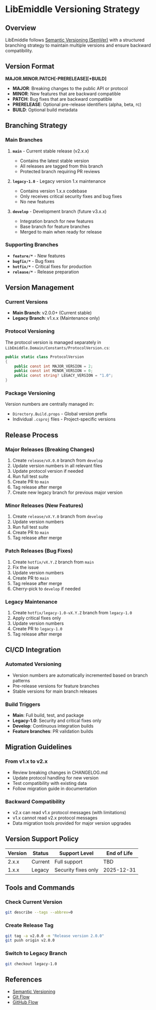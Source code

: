 # LibEmiddle Versioning Strategy

## Overview

LibEmiddle follows [Semantic Versioning (SemVer)](https://semver.org/) with a structured branching strategy to maintain multiple versions and ensure backward compatibility.

## Version Format

**MAJOR.MINOR.PATCH[-PRERELEASE][+BUILD]**

- **MAJOR**: Breaking changes to the public API or protocol
- **MINOR**: New features that are backward compatible
- **PATCH**: Bug fixes that are backward compatible
- **PRERELEASE**: Optional pre-release identifiers (alpha, beta, rc)
- **BUILD**: Optional build metadata

## Branching Strategy

### Main Branches

1. **`main`** - Current stable release (v2.x.x)
   - Contains the latest stable version
   - All releases are tagged from this branch
   - Protected branch requiring PR reviews

2. **`legacy-1.0`** - Legacy version 1.x maintenance
   - Contains version 1.x.x codebase
   - Only receives critical security fixes and bug fixes
   - No new features

3. **`develop`** - Development branch (future v3.x.x)
   - Integration branch for new features
   - Base branch for feature branches
   - Merged to main when ready for release

### Supporting Branches

- **`feature/*`** - New features
- **`bugfix/*`** - Bug fixes
- **`hotfix/*`** - Critical fixes for production
- **`release/*`** - Release preparation

## Version Management

### Current Versions

- **Main Branch**: v2.0.0+ (Current stable)
- **Legacy Branch**: v1.x.x (Maintenance only)

### Protocol Versioning

The protocol version is managed separately in `LibEmiddle.Domain/Constants/ProtocolVersion.cs`:

```csharp
public static class ProtocolVersion
{
    public const int MAJOR_VERSION = 2;
    public const int MINOR_VERSION = 0;
    public const string? LEGACY_VERSION = "1.0";
}
```

### Package Versioning

Version numbers are centrally managed in:
- `Directory.Build.props` - Global version prefix
- Individual `.csproj` files - Project-specific versions

## Release Process

### Major Releases (Breaking Changes)

1. Create `release/vX.0.0` branch from `develop`
2. Update version numbers in all relevant files
3. Update protocol version if needed
4. Run full test suite
5. Create PR to `main`
6. Tag release after merge
7. Create new legacy branch for previous major version

### Minor Releases (New Features)

1. Create `release/vX.Y.0` branch from `develop`
2. Update version numbers
3. Run full test suite
4. Create PR to `main`
5. Tag release after merge

### Patch Releases (Bug Fixes)

1. Create `hotfix/vX.Y.Z` branch from `main`
2. Fix the issue
3. Update version numbers
4. Create PR to `main`
5. Tag release after merge
6. Cherry-pick to `develop` if needed

### Legacy Maintenance

1. Create `hotfix/legacy-1.0-vX.Y.Z` branch from `legacy-1.0`
2. Apply critical fixes only
3. Update version numbers
4. Create PR to `legacy-1.0`
5. Tag release after merge

## CI/CD Integration

### Automated Versioning

- Version numbers are automatically incremented based on branch patterns
- Pre-release versions for feature branches
- Stable versions for main branch releases

### Build Triggers

- **Main**: Full build, test, and package
- **Legacy-1.0**: Security and critical fixes only
- **Develop**: Continuous integration builds
- **Feature branches**: PR validation builds

## Migration Guidelines

### From v1.x to v2.x

- Review breaking changes in CHANGELOG.md
- Update protocol handling for new version
- Test compatibility with existing data
- Follow migration guide in documentation

### Backward Compatibility

- v2.x can read v1.x protocol messages (with limitations)
- v1.x cannot read v2.x protocol messages
- Data migration tools provided for major version upgrades

## Version Support Policy

| Version | Status | Support Level | End of Life |
|---------|--------|---------------|-------------|
| 2.x.x   | Current | Full support | TBD |
| 1.x.x   | Legacy  | Security fixes only | 2025-12-31 |

## Tools and Commands

### Check Current Version
```bash
git describe --tags --abbrev=0
```

### Create Release Tag
```bash
git tag -a v2.0.0 -m "Release version 2.0.0"
git push origin v2.0.0
```

### Switch to Legacy Branch
```bash
git checkout legacy-1.0
```

## References

- [Semantic Versioning](https://semver.org/)
- [Git Flow](https://nvie.com/posts/a-successful-git-branching-model/)
- [GitHub Flow](https://guides.github.com/introduction/flow/)
